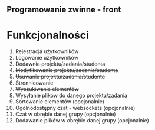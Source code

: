 ## Programowanie zwinne - front

# Funkcjonalności

1. Rejestracja użytkowników
2. Logowanie użytkowników
3. <del>Dodawnie projektu/zadania/studenta</del>
4. <del>Modyfikowanie projektu/zadania/studenta</del>
5. <del>Usuwanie projektu/zadania/studenta</del>
6. <del>Stronnicowanie<del>
7. <del>Wyszukiwanie elementów<del>
8. Wysyłanie plików do danego projektu/zadania
9. Sortowanie elementów (opcjonalnie)
10. Ogólnodostępny czat - websockets (opcjonalnie)
11. Czat w obrębie danej grupy (opcjonalnie)
12. Dodawanie plików w obrębie danej grupy (opcjonalnie)

